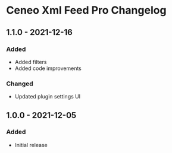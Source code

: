 # Ceneo Xml Feed Pro Changelog

## 1.1.0 - 2021-12-16
### Added
- Added filters
- Added code improvements

### Changed
- Updated plugin settings UI

## 1.0.0 - 2021-12-05
### Added
- Initial release
